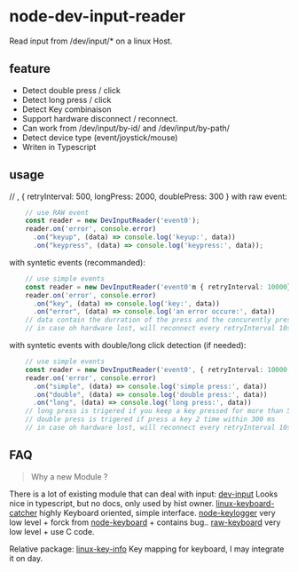 # node-dev-input-reader

Read input from /dev/input/* on a linux Host.

## feature

* Detect double press / click
* Detect long press / click
* Detect Key combinaison
* Support hardware disconnect / reconnect.
* Can work from /dev/input/by-id/ and /dev/input/by-path/
* Detect device type (event/joystick/mouse)
* Writen in Typescript

## usage

// , { retryInterval: 500, longPress: 2000, doublePress: 300 }
with raw event:
```typescript
    // use RAW event
    const reader = new DevInputReader('event0');
    reader.on('error', console.error)
      .on("keyup", (data) => console.log('keyup:', data))
      .on("keypress", (data) => console.log('keypress:', data));

```

with syntetic events (recommanded):
```typescript
    // use simple events
    const reader = new DevInputReader('event0'm { retryInterval: 10000});
    reader.on('error', console.error)
      .on("key", (data) => console.log('key:', data))
      .on("error", (data) => console.log('an error occure:', data))
    // data contain the durration of the press and the concurently press key
    // in case oh hardware lost, will reconnect every retryInterval 10sec
```

with syntetic events with double/long click detection (if needed):
```typescript
    // use simple events
    const reader = new DevInputReader('event0', { retryInterval: 10000, longPress: 5000, doublePress: 300 });
    reader.on('error', console.error)
      .on("simple", (data) => console.log('simple press:', data))
      .on("double", (data) => console.log('double press:', data))
      .on("long", (data) => console.log('long press:', data))
    // long press is trigered if you keep a key pressed for more than 5 seconds
    // double press is trigered if press a key 2 time within 300 ms
    // in case oh hardware lost, will reconnect every retryInterval 10sec
```

## FAQ

> Why a new Module ?

There is a lot of existing module that can deal with input:
[dev-input](https://www.npmjs.com/package/dev-input) Looks nice in typescript, but no docs, only used by hist owner.
[linux-keyboard-catcher](https://www.npmjs.com/package/linux-keyboard-catcher) highly Keyboard oriented, simple interface.
[node-keylogger](https://www.npmjs.com/package/node-keylogger) very low level + forck from [node-keyboard](https://github.com/Bornholm/node-keyboard) + contains bug..
[raw-keyboard](https://www.npmjs.com/package/raw-keyboard) very low level + use C code.

Relative package:
[linux-key-info](https://www.npmjs.com/package/linux-key-info) Key mapping for keyboard, I may integrate it on day.
